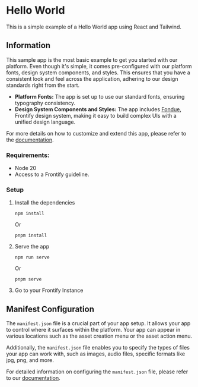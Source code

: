 # Hello World
This is a simple example of a Hello World app using React and Tailwind.

## Information

This sample app is the most basic example to get you started with our platform. Even though it's simple, it comes pre-configured with our platform fonts, design system components, and styles. This ensures that you have a consistent look and feel across the application, adhering to our design standards right from the start.

- **Platform Fonts:** The app is set up to use our standard fonts, ensuring typography consistency.
- **Design System Components and Styles:** The app includes [Fondue](https://fondue-components.frontify.com/), Frontify design system, making it easy to build complex UIs with a unified design language.

For more details on how to customize and extend this app, please refer to the [documentation](https://developer.frontify.com/).

### Requirements:

-   Node 20
-   Access to a Frontify guideline.

### Setup
1. Install the dependencies
    ```
    npm install
    ```
   Or
    ```
    pnpm install
    ```
2. Serve the app
    ```
    npm run serve
    ```
    Or
    ```
    pnpm serve
    ```
3. Go to your Frontify Instance

## Manifest Configuration

The `manifest.json` file is a crucial part of your app setup. It allows your app to control where it surfaces within the platform. Your app can appear in various locations such as the asset creation menu or the asset action menu.

Additionally, the `manifest.json` file enables you to specify the types of files your app can work with, such as images, audio files, specific formats like jpg, png, and more.

For detailed information on configuring the `manifest.json` file, please refer to our [documentation](https://developer.frontify.com/).
